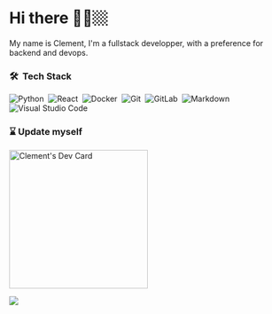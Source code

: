 # Hi there 👋🏼🏼

My name is Clement, I'm a fullstack developper, with a preference for backend and devops.

### 🛠 &nbsp;Tech Stack
  
![Python](https://img.shields.io/badge/-Python-05122A?style=flat&logo=python)&nbsp;
![React](https://img.shields.io/badge/-React-05122A?style=flat&logo=react&logoColor=A8B9CC)&nbsp;
![Docker](https://img.shields.io/badge/-Docker-05122A?style=flat&logo=docker&logoColor=A8B9CC)&nbsp;
![Git](https://img.shields.io/badge/-Git-05122A?style=flat&logo=git)&nbsp;
![GitLab](https://img.shields.io/badge/-Gitlab-05122A?style=flat&logo=gitlab)&nbsp;
![Markdown](https://img.shields.io/badge/-Markdown-05122A?style=flat&logo=markdown)&nbsp;
![Visual Studio Code](https://img.shields.io/badge/-Visual%20Studio%20Code-05122A?style=flat&logo=visual-studio-code&logoColor=007ACC)

### ⌛ Update myself
<a href="https://app.daily.dev/lecramc"><img src="https://api.daily.dev/devcards/694d74dc453643fb91fb15da74544f03.png?r=2tw" width="250" alt="Clement's Dev Card"/></a>
<p align="center">
  
<a href="https://gitlab.com/lecramc"><img src="https://img.shields.io/badge/GitLab-330F63?style=for-the-badge&logo=gitlab&logoColor=white"/></a>
</p>
